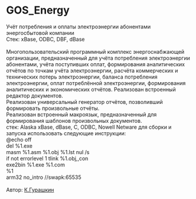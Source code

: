 # GOS_Energy
Учёт потребления и оплаты электроэнергии абонентами энергосбытовой компании</br>
Стек: xBase, ODBC, DBF, dBase </br></br>
Многопользовательский программный комплекс энергоснабжающей организации, предназначенный для учёта потребления электроэнергии абонентами, 
учёта поступивших оплат, формирования аналитических отчётов по точкам учёта электроэнергии, расчёта коммерческих и технических потерь электроэнергии, 
баланса потребления электроэнергии, оплат потреблённой электроэнергии, формирования аналитических и экономических отчётов. 
Реализован встроенный редактор документов. </br>
Реализован универсальный генератор отчётов, позволивший формировать произвольные отчёты. </br>
Реализован встроенный  макроязык, предназначенный для формирования шаблонов произвольных документов.</br>
стек: Alaska xBase, dBase, C, ODBC, Nowell Netware
для сборки и запуска использовать следующие инструкции:</br>
@echo off</br>
del %1.exe</br>
masm %1.asm %1.obj %1.lst nul /s</br>
if not errorlevel 1 tlink %1.obj,,con</br>
exe2bin %1.exe %1.com</br>
%1</br>
arm32 no_intro //swapk:65535</br></br>
 Автор: [К.Гурашкин](<https://github.com/CrockoMan>)
